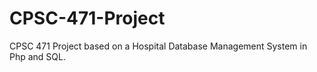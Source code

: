 # CPSC-471-Project
CPSC 471 Project based on a Hospital Database Management System in Php and SQL. 
